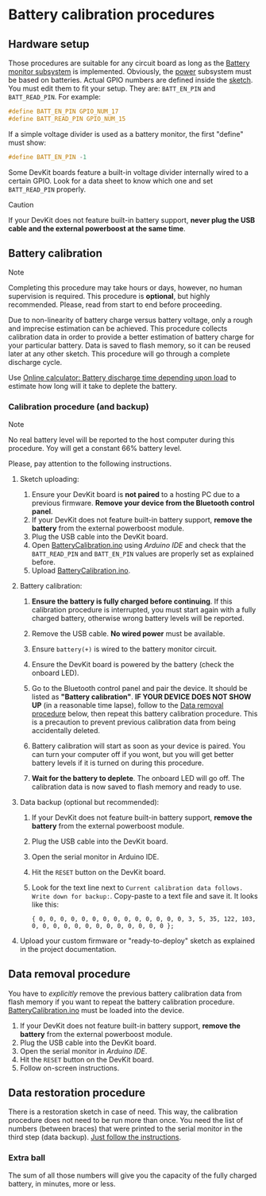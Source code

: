 # Battery calibration procedures

## Hardware setup

Those procedures are suitable for any circuit board as long as the
[Battery monitor subsystem](../../../../doc/hardware/subsystems/BatteryMonitor/BatteryMonitor_en.md)
is implemented.
Obviously, the
[power](../../../../doc/hardware/subsystems/Power/Power_en.md)
subsystem must be based on batteries.
Actual GPIO numbers are defined inside the [sketch](./BatteryCalibration.ino).
You must edit them to fit your setup.
They are: `BATT_EN_PIN` and `BATT_READ_PIN`.
For example:

```c
#define BATT_EN_PIN GPIO_NUM_17
#define BATT_READ_PIN GPIO_NUM_15
```

If a simple voltage divider is used as a battery monitor, the first "define" must show:

```c
#define BATT_EN_PIN -1
```

Some DevKit boards feature a built-in voltage divider internally wired to a certain GPIO.
Look for a data sheet to know which one and set `BATT_READ_PIN` properly.

> [!CAUTION]
> If your DevKit does not feature built-in battery support,
> **never plug the USB cable and the external powerboost at the same time**.

## Battery calibration

> [!NOTE]
> Completing this procedure may take hours or days, however,
> no human supervision is required. This procedure is **optional**, but highly recommended.
> Please, read from start to end before proceeding.

Due to non-linearity of battery charge versus battery voltage,
only a rough and imprecise estimation can be achieved.
This procedure collects calibration data in order to provide
a better estimation of battery charge for your particular battery.
Data is saved to flash memory, so it can be reused later at any other sketch.
This procedure will go through a complete discharge cycle.

Use [Online calculator: Battery discharge time depending upon load](https://planetcalc.com/2283/)
to estimate how long will it take to deplete the battery.

### Calibration procedure (and backup)

> [!NOTE]
> No real battery level will be reported to the host computer
> during this procedure. Yoy will get a constant 66% battery level.

Please, pay attention to the following instructions.

1. Sketch uploading:

   1. Ensure your DevKit board is **not paired** to a hosting PC due to a previous firmware.
      **Remove your device from the Bluetooth control panel**.
   2. If your DevKit does not feature built-in battery support,
      **remove the battery** from the external powerboost module.
   3. Plug the USB cable into the DevKit board.
   4. Open [BatteryCalibration.ino](./BatteryCalibration.ino) using *Arduino IDE*
      and check that the `BATT_READ_PIN` and `BATT_EN_PIN` values
      are properly set as explained before.
   5. Upload [BatteryCalibration.ino](./BatteryCalibration.ino).

2. Battery calibration:

   1. **Ensure the battery is fully charged before continuing**.
      If this calibration procedure is interrupted,
      you must start again with a fully charged battery,
      otherwise wrong battery levels will be reported.
   2. Remove the USB cable. **No wired power** must be available.
   3. Ensure `battery(+)` is wired to the battery monitor circuit.
   4. Ensure the DevKit board is powered by the battery (check the onboard LED).
   5. Go to the Bluetooth control panel and pair the device.
      It should be listed as **"Battery calibration"**.
      **IF YOUR DEVICE DOES NOT SHOW UP** (in a reasonable time lapse),
      follow to the [Data removal procedure](#data-removal-procedure) below,
      then repeat this battery calibration procedure.
      This is a precaution to prevent previous calibration data
      from being accidentally deleted.

   6. Battery calibration will start as soon as your device is paired.
      You can turn your computer off if you wont,
      but you will get better battery levels if it is turned on
      during this procedure.
   7. **Wait for the battery to deplete**. The onboard LED will go off.
      The calibration data is now saved to flash memory and ready to use.

3. Data backup (optional but recommended):

   1. If your DevKit does not feature built-in battery support,
      **remove the battery** from the external powerboost module.
   2. Plug the USB cable into the DevKit board.
   3. Open the serial monitor in Arduino IDE.
   4. Hit the `RESET` button on the DevKit board.
   5. Look for the text line next to
      `Current calibration data follows. Write down for backup:`.
      Copy-paste to a text file and save it.
      It looks like this:

      ```text
      { 0, 0, 0, 0, 0, 0, 0, 0, 0, 0, 0, 0, 0, 0, 3, 5, 35, 122, 103, 0, 0, 0, 0, 0, 0, 0, 0, 0, 0, 0, 0, 0 };
      ```

4. Upload your custom firmware or "ready-to-deploy" sketch
   as explained in the project documentation.

## Data removal procedure

You have to *explicitly* remove the previous battery calibration data from flash memory
if you want to repeat the battery calibration procedure.
[BatteryCalibration.ino](./BatteryCalibration.ino) must be loaded into the device.

1. If your DevKit does not feature built-in battery support,
   **remove the battery** from the external powerboost module.
2. Plug the USB cable into the DevKit board.
3. Open the serial monitor in *Arduino IDE*.
4. Hit the `RESET` button on the DevKit board.
5. Follow on-screen instructions.

## Data restoration procedure

There is a restoration sketch in case of need.
This way, the calibration procedure does not need to be run more than once.
You need the list of numbers (between braces) that were printed to the serial monitor
in the third step (data backup).
[Just follow the instructions](../../BatteryTools/RestoreBatteryCalibration/README.md).

### Extra ball

The sum of all those numbers will give you the capacity of the fully charged battery, in minutes, more or less.
